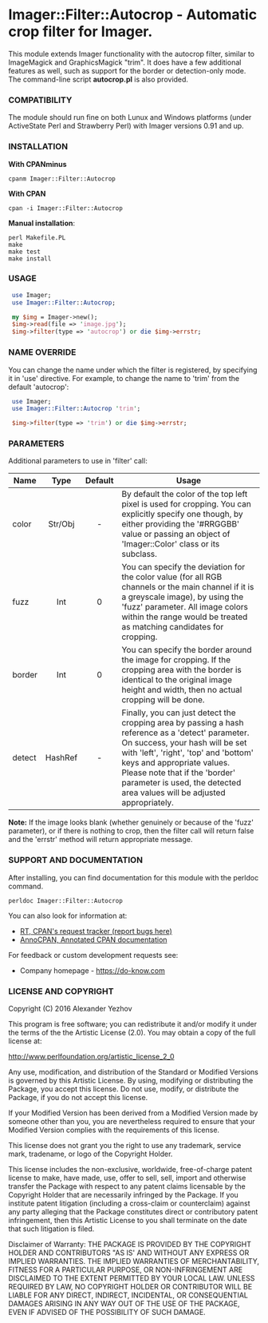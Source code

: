 # Imager::Filter::Autocrop - Automatic crop filter for Imager.

This module extends Imager functionality with the autocrop filter, similar to
ImageMagick and GraphicsMagick "trim". It does have a few additional features
as well, such as support for the border or detection-only mode. The command-line
script **autocrop.pl** is also provided.

### COMPATIBILITY

The module should run fine on both Lunux and Windows platforms (under ActiveState Perl
and Strawberry Perl) with Imager versions 0.91 and up.

### INSTALLATION

**With CPANminus**

    cpanm Imager::Filter::Autocrop
    
**With CPAN**

    cpan -i Imager::Filter::Autocrop
    
**Manual installation**:

	perl Makefile.PL
	make
	make test
	make install

### USAGE

```perl
 use Imager;
 use Imager::Filter::Autocrop;

 my $img = Imager->new();
 $img->read(file => 'image.jpg');
 $img->filter(type => 'autocrop') or die $img->errstr;
```

### NAME OVERRIDE

You can change the name under which the filter is registered, by specifying it in 'use' directive.
For example, to change the name to 'trim' from the default 'autocrop':

```perl
 use Imager;
 use Imager::Filter::Autocrop 'trim';

 $img->filter(type => 'trim') or die $img->errstr;
```

### PARAMETERS

Additional parameters to use in 'filter' call:

| Name          | Type | Default | Usage  |
| ------------- |:-------------:|:-------------:| -----|
| color     | Str/Obj | - | By default the color of the top left pixel is used for cropping. You can explicitly specify one though, by either providing the '#RRGGBB' value or passing an object of 'Imager::Color' class or its subclass. |
| fuzz      | Int     | 0 | You can specify the deviation for the color value (for all RGB channels or the main channel if it is a greyscale image), by using the 'fuzz' parameter. All image colors within the range would be treated as matching candidates for cropping. |
| border    | Int     | 0 | You can specify the border around the image for cropping. If the cropping area with the border is identical to the original image height and width, then no actual cropping will be done. |
| detect    | HashRef | - | Finally, you can just detect the cropping area by passing a hash reference as a 'detect' parameter. On success, your hash will be set with 'left', 'right', 'top' and 'bottom' keys and appropriate values. Please note that if the 'border' parameter is used, the detected area values will be adjusted appropriately. |

**Note:** If the image looks blank (whether genuinely or because of the 'fuzz' parameter), or if there is nothing to crop, then the filter call will
return false and the 'errstr' method will return appropriate message.

### SUPPORT AND DOCUMENTATION

After installing, you can find documentation for this module with the
perldoc command.

    perldoc Imager::Filter::Autocrop

You can also look for information at:

 * [RT, CPAN's request tracker (report bugs here)](http://rt.cpan.org/NoAuth/Bugs.html?Dist=Imager-Filter-Autocrop)
 * [AnnoCPAN, Annotated CPAN documentation](http://annocpan.org/dist/Imager-Filter-Autocrop)
 
For feedback or custom development requests see:

 * Company homepage - https://do-know.com
 
### LICENSE AND COPYRIGHT

Copyright (C) 2016 Alexander Yezhov

This program is free software; you can redistribute it and/or modify it
under the terms of the the Artistic License (2.0). You may obtain a
copy of the full license at:

http://www.perlfoundation.org/artistic_license_2_0

Any use, modification, and distribution of the Standard or Modified
Versions is governed by this Artistic License. By using, modifying or
distributing the Package, you accept this license. Do not use, modify,
or distribute the Package, if you do not accept this license.

If your Modified Version has been derived from a Modified Version made
by someone other than you, you are nevertheless required to ensure that
your Modified Version complies with the requirements of this license.

This license does not grant you the right to use any trademark, service
mark, tradename, or logo of the Copyright Holder.

This license includes the non-exclusive, worldwide, free-of-charge
patent license to make, have made, use, offer to sell, sell, import and
otherwise transfer the Package with respect to any patent claims
licensable by the Copyright Holder that are necessarily infringed by the
Package. If you institute patent litigation (including a cross-claim or
counterclaim) against any party alleging that the Package constitutes
direct or contributory patent infringement, then this Artistic License
to you shall terminate on the date that such litigation is filed.

Disclaimer of Warranty: THE PACKAGE IS PROVIDED BY THE COPYRIGHT HOLDER
AND CONTRIBUTORS "AS IS' AND WITHOUT ANY EXPRESS OR IMPLIED WARRANTIES.
THE IMPLIED WARRANTIES OF MERCHANTABILITY, FITNESS FOR A PARTICULAR
PURPOSE, OR NON-INFRINGEMENT ARE DISCLAIMED TO THE EXTENT PERMITTED BY
YOUR LOCAL LAW. UNLESS REQUIRED BY LAW, NO COPYRIGHT HOLDER OR
CONTRIBUTOR WILL BE LIABLE FOR ANY DIRECT, INDIRECT, INCIDENTAL, OR
CONSEQUENTIAL DAMAGES ARISING IN ANY WAY OUT OF THE USE OF THE PACKAGE,
EVEN IF ADVISED OF THE POSSIBILITY OF SUCH DAMAGE.
